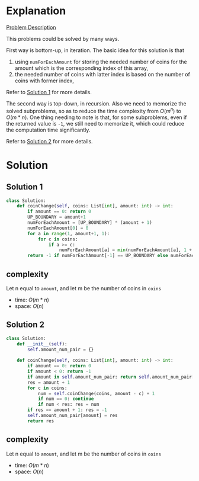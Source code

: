 # Explanation

[Problem Description](https://leetcode.com/problems/coin-change/)

This problems could be solved by many ways.

First way is bottom-up, in iteration. The basic idea for this solution is that 
1. using `numForEachAmount` for storing the needed number of coins for the amount which is the corresponding index of this array,
2. the needed number of coins with latter index is based on the number of coins with former index,

Refer to [Solution 1](#solution-1) for more details.


The second way is top-down, in recursion. Also we need to memorize the solved subproblems, so as to reduce the time complexity from $O(m^n)$ to $O(m*n)$. One thing needing to note is that, for some subproblems, even if the returned value is `-1`, we still need to memorize it, which could reduce the computation time significantly.

Refer to [Solution 2](#solution-2) for more details.


# Solution

## Solution 1

```python
class Solution:
    def coinChange(self, coins: List[int], amount: int) -> int:
        if amount == 0: return 0
        UP_BOUNDARY = amount+1
        numForEachAmount = [UP_BOUNDARY] * (amount + 1)
        numForEachAmount[0] = 0
        for a in range(1, amount+1, 1):
            for c in coins:
                if a >= c:
                    numForEachAmount[a] = min(numForEachAmount[a], 1 + numForEachAmount[a - c])
        return -1 if numForEachAmount[-1] == UP_BOUNDARY else numForEachAmount[-1]
```

## complexity

Let n equal to `amount`, and let m be the number of coins in `coins`

- time: $O(m*n)$
- space: $O(n)$

## Solution 2


```python
class Solution:
    def __init__(self):
        self.amount_num_pair = {}
        
    def coinChange(self, coins: List[int], amount: int) -> int:
        if amount == 0: return 0
        if amount < 0: return -1
        if amount in self.amount_num_pair: return self.amount_num_pair[amount]
        res = amount + 1
        for c in coins:
            num = self.coinChange(coins, amount - c) + 1
            if num == 0: continue
            if num < res: res = num
        if res == amount + 1: res = -1
        self.amount_num_pair[amount] = res
        return res
```

## complexity

Let n equal to `amount`, and let m be the number of coins in `coins`

- time: $O(m*n)$
- space: $O(n)$
  